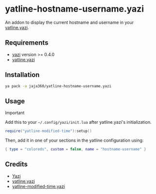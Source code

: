 # yatline-hostname-username.yazi

An addon to display the current hostname and username in your [yatline.yazi](https://github.com/imsi32/yatline.yazi).

## Requirements

- [yazi](https://github.com/sxyazi/yazi) version >= 0.4.0
- [yatline.yazi](https://github.com/imsi32/yatline.yazi)

## Installation

```sh
ya pack -a jaja360/yatline-hostname-username.yazi
```

## Usage

> [!IMPORTANT]
> Add this to your `~/.config/yazi/init.lua` after yatline.yazi's initialization.

```lua
require("yatline-modified-time"):setup()
```

Then, add it in one of your sections in the yatline configuration using:

```lua
{ type = "coloreds", custom = false, name = "hostname-username" }
```

## Credits

- [Yazi](https://github.com/sxyazi/yazi)
- [yatline.yazi](https://github.com/imsi32/yatline.yazi)
- [yatline-modified-time.yazi](https://github.com/wekauwau/yatline-modified-time.yazi)
